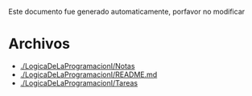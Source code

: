 Este documento fue generado automaticamente, porfavor no modificar

# Archivos

* [./LogicaDeLaProgramacionI/Notas](./LogicaDeLaProgramacionI/Notas)
* [./LogicaDeLaProgramacionI/README.md](./LogicaDeLaProgramacionI/README.md)
* [./LogicaDeLaProgramacionI/Tareas](./LogicaDeLaProgramacionI/Tareas)
